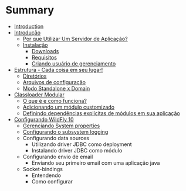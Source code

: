 # Summary

* [Introduction](README.md)
* [Introdução](chapter1.md)
   * [Por que Utilizar Um Servidor de Aplicação?](por_que_utilizar_um_servidor_de_aplicacao.md)
   * [Instalação](instalacao.md)
       * [Downloads](downloads.md)
       * [Requisitos](requisitos.md)
       * [Criando usuário de gerenciamento](criando_usuario_de_gerenciamento.md)
* [Estrutura - Cada coisa em seu lugar!](estrutura_-_cada_coisa_em_seu_lugar.md)
   * [Diretórios](diretorios.md)
   * [Arquivos de configuração](arquivos_de_configuracao.md)
   * [Modo Standalone x Domain](modo_standalone_x_domain.md)
* [Classloader Modular](classloader_modular.md)
   * [O que é e como funciona?](o_que_e_e_como_funciona.md)
   * [Adicionando um módulo customizado](adicionando_um_modulo_customizado.md)
   * [Definindo dependências explícitas de módulos em sua aplicação](definindo_dependencias_explicitas_de_modulos_em_su.md)
* [Configurando WildFly 10](configurando_wildfly_10.md)
   * [Gerenciando System properties](gerenciando_system_properties.md)
   * [Configurando o subsystem logging](configurando_o_subsystem_logging.md)
   * Configurando data sources
       * Utilizando driver JDBC como deployment
       * Instalando driver JDBC como módulo
   * Configurando envio de email
       * Enviando seu primeiro email com uma aplicação java
   * Socket-bindings
       * Entendendo
       * Como configurar

